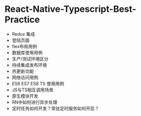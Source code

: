 ﻿# React-Native-Typescript-Best-Practice

- Redux 集成
- 登陆页面
- flex布局用例
- 数据库使用用例
- 生产/测试环境区分
- 持续集成发布环境
- 热更新功能
- 网络访问用例
- ES6 ES7 ES8 TS 使用用例
- JS与TS相互调用场景
- 原生模块开发
- RN中如何进行异步处理
- 定时任务如何开发？常驻定时服务如何开启？
